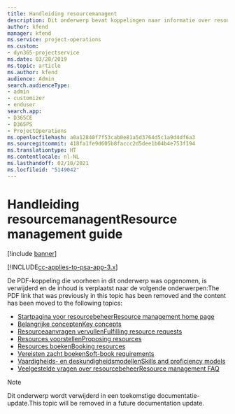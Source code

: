 ```yaml
---
title: Handleiding resourcemanagent
description: Dit onderwerp bevat koppelingen naar informatie over resourcebeheer in Project Service Automation.
author: kfend
manager: kfend
ms.service: project-operations
ms.custom:
- dyn365-projectservice
ms.date: 03/28/2019
ms.topic: article
ms.author: kfend
audience: Admin
search.audienceType:
- admin
- customizer
- enduser
search.app:
- D365CE
- D365PS
- ProjectOperations
ms.openlocfilehash: a0a12840f7f53cab0e81a5d3764d5c1a9d4df6a3
ms.sourcegitcommit: 418fa1fe9d605b8faccc2d5dee1b04b4e753f194
ms.translationtype: HT
ms.contentlocale: nl-NL
ms.lasthandoff: 02/10/2021
ms.locfileid: "5149042"
---
```

# <a name="resource-management-guide"></a><span data-ttu-id="05abe-103">Handleiding resourcemanagent</span><span class="sxs-lookup"><span data-stu-id="05abe-103">Resource management guide</span></span>

[!include [banner](../../includes/psa-now-project-operations.md)]

[!INCLUDE[cc-applies-to-psa-app-3.x](../../includes/cc-applies-to-psa-app-3x.md)]

<span data-ttu-id="05abe-104">De PDF-koppeling die voorheen in dit onderwerp was opgenomen, is verwijderd en de inhoud is verplaatst naar de volgende onderwerpen:</span><span class="sxs-lookup"><span data-stu-id="05abe-104">The PDF link that was previously in this topic has been removed and the content has been moved to the following topics:</span></span>

- [<span data-ttu-id="05abe-105">Startpagina voor resourcebeheer</span><span class="sxs-lookup"><span data-stu-id="05abe-105">Resource management home page</span></span>](../resource-management-home-page.md)
- [<span data-ttu-id="05abe-106">Belangrijke concepten</span><span class="sxs-lookup"><span data-stu-id="05abe-106">Key concepts</span></span>](../reports-key-concepts.md)
- [<span data-ttu-id="05abe-107">Resourceaanvragen vervullen</span><span class="sxs-lookup"><span data-stu-id="05abe-107">Fulfilling resource requests</span></span>](../resource-management-fulfill-requests.md)
- [<span data-ttu-id="05abe-108">Resources voorstellen</span><span class="sxs-lookup"><span data-stu-id="05abe-108">Proposing resources</span></span>](../resource-management-propose-resources.md)
- [<span data-ttu-id="05abe-109">Resources boeken</span><span class="sxs-lookup"><span data-stu-id="05abe-109">Booking resources</span></span>](../resource-management-book-resources-scheduleboard.md)
- [<span data-ttu-id="05abe-110">Vereisten zacht boeken</span><span class="sxs-lookup"><span data-stu-id="05abe-110">Soft-book requirements</span></span>](../resource-management-softbook-requirements.md)
- [<span data-ttu-id="05abe-111">Vaardigheids- en deskundigheidsmodellen</span><span class="sxs-lookup"><span data-stu-id="05abe-111">Skills and proficiency models</span></span>](../resource-management-skills-proficiency.md)
- [<span data-ttu-id="05abe-112">Veelgestelde vragen over resourcebeheer</span><span class="sxs-lookup"><span data-stu-id="05abe-112">Resource management FAQ</span></span>](../resource-management-faq.md)

> [!NOTE]
> <span data-ttu-id="05abe-113">Dit onderwerp wordt verwijderd in een toekomstige documentatie-update.</span><span class="sxs-lookup"><span data-stu-id="05abe-113">This topic will be removed in a future documentation update.</span></span> 
